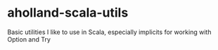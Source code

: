 # aholland-scala-utils
Basic utilities I like to use in Scala, especially implicits for working with Option and Try
